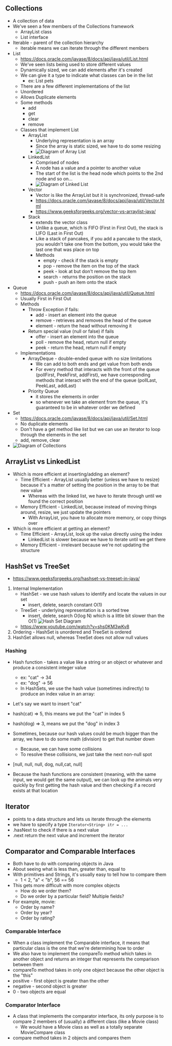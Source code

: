 ## Collections
- A collection of data
- We've seen a few members of the Collections framework
    - ArrayList class
    - List interface
- Iterable - parent of the collection hierarchy
    - iterable means we can iterate through the different members
- List
    - https://docs.oracle.com/javase/8/docs/api/java/util/List.html
    - We've seen lists being used to store different values
    - Dynamically sized, we can add elements after it's created
    - We can give it a type to indicate what classes can be in the list
        - ex: List<Pet> pets
    - There are a few different implementations of the list
    - Unordered
    - Allows Duplicate elements
    - Some methods
        - add
        - get
        - clear
        - remove
    - Classes that implement List
        - ArrayList
            - Underlying representation is an array
            - Since the array is static sized, we have to do some resizing
            - ![Diagram of Array List](https://miro.medium.com/max/670/0*5w9-ibvGwT1EpeH9.png)
        - LinkedList
            - Comprised of nodes
            - A node has a value and a pointer to another value
            - The start of the list is the head node which points to the 2nd node and so on...
            - ![Diagram of Linked List](https://media.geeksforgeeks.org/wp-content/cdn-uploads/gq/2013/03/Linkedlist.png)
        - Vector
            - Vector is like the ArrayList but it is synchronized, thread-safe
            - https://docs.oracle.com/javase/8/docs/api/java/util/Vector.html
            - https://www.geeksforgeeks.org/vector-vs-arraylist-java/
        - Stack
            - extends the vector class
            - Unlike a queue, which is FIFO (First in First Out), the stack is LIFO (Last in First Out)
            - Like a stack of pancakes, if you add a pancake to the stack, you wouldn't take one from the bottom, you would take the last one that was place on top
            - Methods
                - empty - check if the stack is empty
                - pop - remove the item on the top of the stack
                - peek - look at but don't remove the top item
                - search - returns the position on the stack
                - push - push an item onto the stack
- Queue
    - https://docs.oracle.com/javase/8/docs/api/java/util/Queue.html
    - Usually First in First Out
    - Methods
        - Throw Exception if fails:
            - add - insert an element into the queue
            - remove - retrieves and removes the head of the queue
            - element - return the head without removing it
        - Return special value (null or false) if fails
            - offer - insert an element into the queue
            - poll - remove the head, return null if empty
            - peek - return the head, return null if empty
    - Implementations
        - ArrayDeque - double-ended queue with no size limitations
            - We can add to both ends and get value from both ends
            - For every method that interacts with the front of the queue (pollFirst, PeekFirst, addFirst), we have corresponding methods that interact with the end of the queue (pollLast, PeekLast, addLast)
        - Priority Queue
            - it stores the elements in order
            - so whenever we take an element from the queue, it's guaranteed to be in whatever order we defined
- Set
    - https://docs.oracle.com/javase/8/docs/api/java/util/Set.html
    - No duplicate elements
    - Don't have a get method like list but we can use an iterator to loop through the elements in the set
    - add, remove, clear
- ![Diagram of Collections](https://media.geeksforgeeks.org/wp-content/cdn-uploads/20200811210521/Collection-Framework-1.png)

## ArrayList vs LinkedList
- Which is more efficient at inserting/adding an element?
    - Time Efficient - ArrayList usually better (unless we have to resize) because it's a matter of setting the position in the array to be that new value
        - Whereas with the linked list, we have to iterate through until we found the correct position
    - Memory Efficient - LinkedList, because instead of moving things around, resize, we just update the pointers
        - With ArrayList, you have to allocate more memory, or copy things over
- Which is more efficient at getting an element?
    - Time Efficient - ArrayList, look up the value directly using the index
        - LinkedList is slower because we have to iterate until we get there
    - Memory Efficient - irrelevant because we're not updating the structure

## HashSet vs TreeSet
- https://www.geeksforgeeks.org/hashset-vs-treeset-in-java/
1. Internal Implementation
    - HashSet - we use hash values to identify and locate the values in our set
        - insert, delete, search constant O(1)
    - TreeSet - underlying representation is a sorted tree
        - insert, delete, search O(log N) which is a little bit slower than the O(1)
    ![Hash Set Diagram](https://1.bp.blogspot.com/-hZ1zEGSDnvw/YOljOn69-tI/AAAAAAAAofI/9HHDgGQ29MU4ZOgb2NG-IIvL2lRbo4oRQCLcBGAsYHQ/w1200-h630-p-k-no-nu/How%2BHashSet%2Binternally%2Bworks%2Bin%2BJava.png)
    - https://www.youtube.com/watch?v=shs0KM3wKv8
2. Ordering - HashSet is unordered and TreeSet is ordered
3. HashSet allows null, whereas TreeSet does not allow null values

### Hashing
- Hash function - takes a value like a string or an object or whatever and produce a consistent integer value
    - ex: "cat" -> 34
    - ex: "dog" -> 56
    - In HashSets, we use the hash value (sometimes indirectly) to produce an index value in an array:

- Let's say we want to insert "cat"
- hash(cat) => 5, this means we put the "cat" in index 5
- hash(dog) => 3, means we put the "dog" in index 3
- Sometimes, because our hash values could be much bigger than the array, we have to do some math (division) to get that number down
    - Because, we can have some collisions
    - To resolve these collisions, we just take the next non-null spot
- [null, null, null, dog, null,cat, null]
- Because the hash functions are consistent (meaning, with the same input, we would get the same output), we can look up the animals very quickly by first getting the hash value and then checking if a record exists at that location

## Iterator
- points to a data structure and lets us iterate through the elements
- we have to specify a type
```Iterator<String> itr = ...```
- .hasNext to check if there is a next value
- .next return the next value and increment the iterator

## Comparator and Comparable Interfaces
- Both have to do with comparing objects in Java
- About seeing what is less than, greater than, equal to
- With primitives and Strings, it's usually easy to tell how to compare them
    - 1 < 2, "a" < "b", 56 == 56
- This gets more difficult with more complex objects
    - How do we order them?
    - Do we order by a particular field? Multiple fields?
- For example, movie:
    - Order by name?
    - Order by year?
    - Order by rating?

### Comparable Interface
- When a class implement the Comparable interface, it means that particular class is the one that we're determining how to order
- We also have to implement the compareTo method which takes in another object and returns an integer that represents the comparison between them
- compareTo method takes in only one object because the other object is the "this"
- positive - first object is greater than the other
- negative - second object is greater
- 0 - two objects are equal

### Comparator Interface
- A class that implements the comparator interface, its only purpose is to compare 2 members of (usually) a different class (like a Movie class)
    - We would have a Movie class as well as a totally separate MovieCompare class
- compare method takes in 2 objects and compares them


